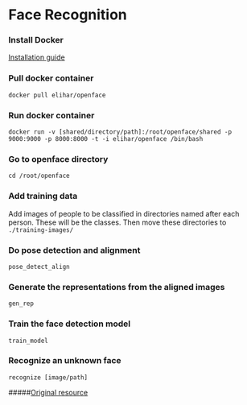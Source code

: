 # Face Recognition

### Install Docker
[Installation guide](https://docs.docker.com/engine/getstarted/step_one/)

### Pull docker container
<code>docker pull elihar/openface</code>

### Run docker container
<code>docker run -v [shared/directory/path]:/root/openface/shared -p 9000:9000 -p 8000:8000 -t -i elihar/openface /bin/bash</code>

### Go to openface directory
<code>cd /root/openface</code>

### Add training data
Add images of people to be classified in directories named after each person. These will be the classes. Then move these directories to <code>./training-images/</code>

### Do pose detection and alignment
<code>pose_detect_align</code>

### Generate the representations from the aligned images
<code>gen_rep</code>

### Train the face detection model
<code>train_model</code>

### Recognize an unknown face
<code>recognize [image/path]</code>

#####[Original resource](https://medium.com/@ageitgey/machine-learning-is-fun-part-4-modern-face-recognition-with-deep-learning-c3cffc121d78#.fh7imzgnm)

